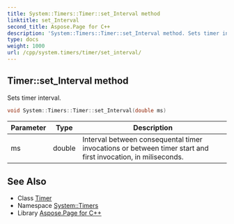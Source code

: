 ```yaml
---
title: System::Timers::Timer::set_Interval method
linktitle: set_Interval
second_title: Aspose.Page for C++
description: 'System::Timers::Timer::set_Interval method. Sets timer interval in C++.'
type: docs
weight: 1000
url: /cpp/system.timers/timer/set_interval/
---
```

## Timer::set_Interval method


Sets timer interval.

```cpp
void System::Timers::Timer::set_Interval(double ms)
```


| Parameter | Type | Description |
| --- | --- | --- |
| ms | double | Interval between consequental timer invocations or between timer start and first invocation, in miliseconds. |

## See Also

* Class [Timer](../)
* Namespace [System::Timers](../../)
* Library [Aspose.Page for C++](../../../)
